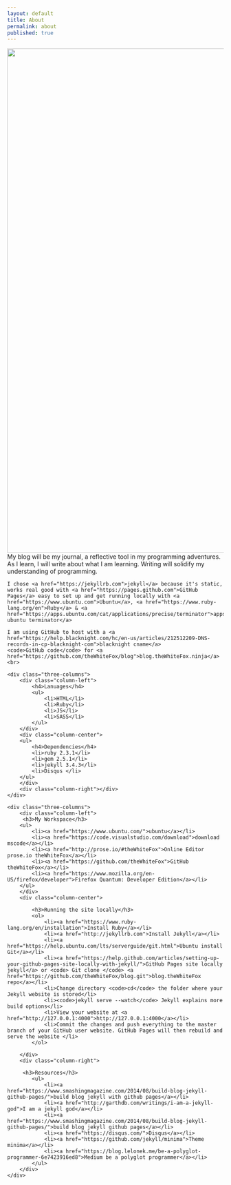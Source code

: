 ```yaml
---
layout: default
title: About
permalink: about
published: true
---
```


<img style="width: 1170px; height: auto;" src="http://thewhitefox.ninja/img/theWhiteFoxLogo04-GitHub.svg">

<div class="post-content" itemprop="articleBody">
    My blog will be my journal, a reflective tool in my programming adventures. As I learn, I will write about what I am learning. Writing will solidify my understanding of programming.

    I chose <a href="https://jekyllrb.com">jekyll</a> because it's static, works real good with <a href="https://pages.github.com">GitHub Pages</a> easy to set up and get running locally with <a href="https://www.ubuntu.com">Ubuntu</a>, <a href="https://www.ruby-lang.org/en">Ruby</a> & <a href="https://apps.ubuntu.com/cat/applications/precise/terminator">apps ubuntu terminator</a>

    I am using GitHub to host with a <a href="https://help.blacknight.com/hc/en-us/articles/212512209-DNS-records-in-cp-blacknight-com">blacknight cname</a>
    <code>GitHub code</code> for <a href="https://github.com/theWhiteFox/blog">blog.theWhiteFox.ninja</a>
    <br>

    <div class="three-columns">
        <div class="column-left">
            <h4>Lanuages</h4>
            <ul>
                <li>HTML</li> 
                <li>Ruby</li> 
                <li>JS</li> 
                <li>SASS</li>
            </ul>
        </div>
        <div class="column-center">
        <ul>
            <h4>Dependencies</h4>
            <li>ruby 2.3.1</li>
            <li>gem 2.5.1</li>
            <li>jekyll 3.4.3</li>
            <li>Disqus </li>
        </ul>
        </div>
        <div class="column-right"></div>
    </div>

    <div class="three-columns">
        <div class="column-left">
         <h3>My Workspace</h3>
        <ul>
            <li><a href="https://www.ubuntu.com/">ubuntu</a></li>
            <li><a href="https://code.visualstudio.com/download">download mscode</a></li>
            <li><a href="http://prose.io/#theWhiteFox">Online Editor prose.io theWhiteFox</a></li>
            <li><a href="https://github.com/theWhiteFox">GitHub theWhiteFox</a></li>
            <li><a href="https://www.mozilla.org/en-US/firefox/developer">Firefox Quantum: Developer Edition</a></li>
        </ul>
        </div>
        <div class="column-center">
       
            <h3>Running the site locally</h3>
            <ol>
                <li><a href="https://www.ruby-lang.org/en/installation">Install Ruby</a></li>
                <li><a href="http://jekyllrb.com">Install Jekyll</a></li>
                <li><a href="https://help.ubuntu.com/lts/serverguide/git.html">Ubuntu install Git</a></li>
                <li><a href="https://help.github.com/articles/setting-up-your-github-pages-site-locally-with-jekyll/">GitHub Pages site locally jekyll</a> or <code> Git clone </code> <a href="https://github.com/theWhiteFox/blog.git">blog.theWhiteFox repo</a></li>
                <li>Change directory <code>cd</code> the folder where your Jekyll website is stored</li>
                <li><code>jekyll serve --watch</code> Jekyll explains more build options</li>
                <li>View your website at <a href="http://127.0.0.1:4000">http://127.0.0.1:4000</a></li>
                <li>Commit the changes and push everything to the master branch of your GitHub user website. GitHub Pages will then rebuild and serve the website </li>
            </ol>

        </div>
        <div class="column-right">

         <h3>Resources</h3>
            <ul>
                <li><a href="https://www.smashingmagazine.com/2014/08/build-blog-jekyll-github-pages/">build blog jekyll with github pages</a></li>
                <li><a href="http://garthdb.com/writings/i-am-a-jekyll-god">I am a jekyll god</a></li>
                <li><a href="https://www.smashingmagazine.com/2014/08/build-blog-jekyll-github-pages/">build blog jekyll github pages</a></li>
                <li><a href="https://disqus.com/">Disqus</a></li>
                <li><a href="https://github.com/jekyll/minima">Theme minima</a></li>
                <li><a href="https://blog.lelonek.me/be-a-polyglot-programmer-6e7423916ed8">Medium be a polyglot programmer</a></li>
            </ul>    
        </div>
    </div>
</div>